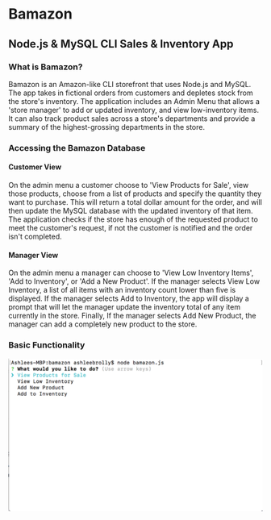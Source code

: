 # Bamazon
## Node.js & MySQL CLI Sales & Inventory App

### What is Bamazon?
Bamazon is an Amazon-like CLI storefront that uses Node.js and MySQL. The app takes in fictional orders from customers and depletes stock from the store's inventory. The application includes an Admin Menu that allows a 'store manager' to add or updated inventory, and view low-inventory items. It can also track product sales across a store's departments and provide a summary of the highest-grossing departments in the store.

### Accessing the Bamazon Database

#### Customer View 
On the admin menu a customer choose to 'View Products for Sale', view those products, choose from a list of products and specify the quantity they want to purchase. This will return a total dollar amount for the order, and will then update the MySQL database with the updated inventory of that item. The application checks if the store has enough of the requested product to meet the customer's request, if not the customer is notified and the order isn't completed.

#### Manager View 
On the admin menu a manager can choose to 'View Low Inventory Items', 'Add to Inventory', or 'Add a New Product'. If the manager selects View Low Inventory, a list of all items with an inventory count lower than five is displayed. If the manager selects Add to Inventory, the app will display a prompt that will let the manager update the inventory total of any item currently in the store. Finally, If the  manager selects Add New Product, the manager can add a completely new product to the store.

### Basic Functionality
![Bamazon Basic Functionality](https://github.com/ajbrolly/bamazon/blob/master/images/readme.gif)


